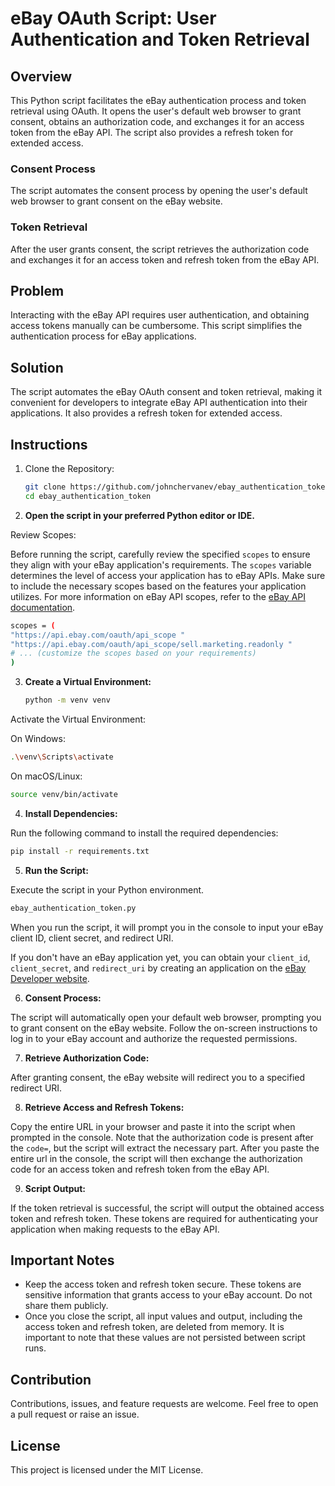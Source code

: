# eBay OAuth Script: User Authentication and Token Retrieval

## Overview

This Python script facilitates the eBay authentication process and token retrieval using OAuth. It opens the user's default web browser to grant consent, obtains an authorization code, and exchanges it for an access token from the eBay API. The script also provides a refresh token for extended access.

### Consent Process

The script automates the consent process by opening the user's default web browser to grant consent on the eBay website.

### Token Retrieval

After the user grants consent, the script retrieves the authorization code and exchanges it for an access token and refresh token from the eBay API.

## Problem

Interacting with the eBay API requires user authentication, and obtaining access tokens manually can be cumbersome. This script simplifies the authentication process for eBay applications.

## Solution

The script automates the eBay OAuth consent and token retrieval, making it convenient for developers to integrate eBay API authentication into their applications. It also provides a refresh token for extended access.

## Instructions

1. Clone the Repository:

   ```bash
   git clone https://github.com/johnchervanev/ebay_authentication_token
   cd ebay_authentication_token
   ```

2. **Open the script in your preferred Python editor or IDE.**

Review Scopes:

   Before running the script, carefully review the specified `scopes` to ensure they align with your eBay application's requirements. The `scopes`       variable determines the level of access your application has to eBay APIs. Make sure to include the necessary scopes based on the features your 
   application utilizes. For more information on eBay API scopes, refer to the [eBay API documentation](https://developer.ebay.com/tools/api-scopes).

   ```bash
   scopes = (
   "https://api.ebay.com/oauth/api_scope "
   "https://api.ebay.com/oauth/api_scope/sell.marketing.readonly "
   # ... (customize the scopes based on your requirements)
   )
   ```

3. **Create a Virtual Environment:**

   ```bash
   python -m venv venv
   ```
Activate the Virtual Environment:

On Windows:

   ```bash
   .\venv\Scripts\activate
   ```
On macOS/Linux:

   ```bash
   source venv/bin/activate
   ```
4. **Install Dependencies:**

Run the following command to install the required dependencies:

   ```bash
   pip install -r requirements.txt
   ```

5. **Run the Script:**

Execute the script in your Python environment.

   ```bash
   ebay_authentication_token.py
   ```

When you run the script, it will prompt you in the console to input your eBay client ID, client secret, and redirect URI.

If you don't have an eBay application yet, you can obtain your `client_id`, `client_secret`, and `redirect_uri` by creating an application on the [eBay Developer website](https://developer.ebay.com/my/keys).

6. **Consent Process:**

The script will automatically open your default web browser, prompting you to grant consent on the eBay website. Follow the on-screen instructions to log in to your eBay account and authorize the requested permissions.

7. **Retrieve Authorization Code:**

After granting consent, the eBay website will redirect you to a specified redirect URI.

8. **Retrieve Access and Refresh Tokens:**

Copy the entire URL in your browser and paste it into the script when prompted in the console. Note that the authorization code is present after the `code=`, but the script will extract the necessary part. After you paste the entire url in the console, the script will then exchange the authorization code for an access token and refresh token from the eBay API.

9. **Script Output:**

If the token retrieval is successful, the script will output the obtained access token and refresh token. These tokens are required for authenticating your application when making requests to the eBay API.

## Important Notes
- Keep the access token and refresh token secure. These tokens are sensitive information that grants access to your eBay account. Do not share them publicly.
- Once you close the script, all input values and output, including the access token and refresh token, are deleted from memory. It is important to note that these values are not persisted between script runs.

## Contribution

Contributions, issues, and feature requests are welcome. Feel free to open a pull request or raise an issue.

## License

This project is licensed under the MIT License.
